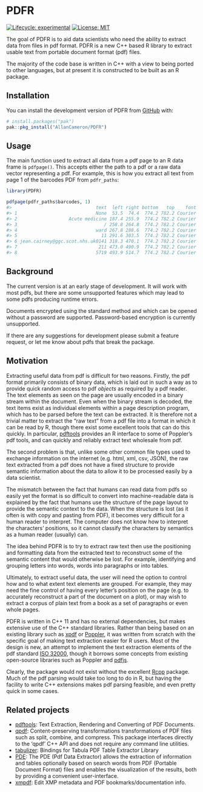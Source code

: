 
<!-- README.md is generated from README.Rmd. Please edit that file -->

# PDFR

<!-- badges: start -->

[![Lifecycle:
experimental](https://img.shields.io/badge/lifecycle-experimental-orange.svg)](https://lifecycle.r-lib.org/articles/stages.html#experimental)
[![License:
MIT](https://img.shields.io/badge/License-MIT-yellow.svg)](https://opensource.org/licenses/MIT)
<!-- badges: end -->

The goal of PDFR is to aid data scientists who need the ability to
extract data from files in pdf format. PDFR is a new C++ based R library
to extract usable text from portable document format (pdf) files.

The majority of the code base is written in C++ with a view to being
ported to other languages, but at present it is constructed to be built
as an R package.

## Installation

You can install the development version of PDFR from
[GitHub](https://github.com/) with:

``` r
# install.packages("pak")
pak::pkg_install("AllanCameron/PDFR")
```

## Usage

The main function used to extract all data from a pdf page to an R data
frame is `pdfpage()`. This accepts either the path to a pdf or a raw
data vector representing a pdf. For example, this is how you extract all
text from page 1 of the barcodes PDF from `pdfr_paths`:

``` r
library(PDFR)

pdfpage(pdfr_paths$barcodes, 1)
#>                               text  left right bottom   top    font size
#> 1                             None  53.5  74.4  774.2 782.2 Courier    8
#> 2                   Acute medicine 187.4 255.9  774.2 782.2 Courier    8
#> 3                                / 258.8 264.8  774.2 782.2 Courier    8
#> 4                             ward 267.8 288.6  774.2 782.2 Courier    8
#> 5                               11 291.6 303.5  774.2 782.2 Courier    8
#> 6 jean.cairney@ggc.scot.nhs.uk0141 318.3 470.1  774.2 782.2 Courier    8
#> 7                              211 473.0 490.9  774.2 782.2 Courier    8
#> 8                             5719 493.9 514.7  774.2 782.2 Courier    8
```

## Background

The current version is at an early stage of development. It will work
with most pdfs, but there are some unsupported features which may lead
to some pdfs producing runtime errors.

Documents encrypted using the standard method and which can be opened
without a password are supported. Password-based encryption is currently
unsupported.

If there are any suggestions for development please submit a feature
request, or let me know about pdfs that break the package.

## Motivation

Extracting useful data from pdf is difficult for two reasons. Firstly,
the pdf format primarily consists of binary data, which is laid out in
such a way as to provide quick random access to pdf *objects* as
required by a pdf reader. The text elements as seen on the page are
usually encoded in a binary stream within the document. Even when the
binary stream is decoded, the text items exist as individual elements
within a page description program, which has to be parsed before the
text can be extracted. It is therefore not a trivial matter to extract
the “raw text” from a pdf file into a format in which it can be read by
R, though there exist some excellent tools that can do this quickly. In
particular,
[pdftools](https://ropensci.org/blog/2016/03/01/pdftools-and-jeroen/)
provides an R interface to some of Poppler’s pdf tools, and can quickly
and reliably extract text wholesale from pdf.

The second problem is that, unlike some other common file types used to
exchange information on the internet (e.g. html, xml, csv, JSON), the
raw text extracted from a pdf does not have a fixed structure to provide
semantic information about the data to allow it to be processed easily
by a data scientist.

The mismatch between the fact that humans can read data from pdfs so
easily yet the format is so difficult to convert into machine-readable
data is explained by the fact that humans use the structure of the page
layout to provide the semantic context to the data. When the structure
is lost (as it often is with copy and pasting from PDF), it becomes very
difficult for a human reader to interpret. The computer does not know
how to interpret the characters’ positions, so it cannot classify the
characters by semantics as a human reader (usually) can.

The idea behind PDFR is to try to extract raw text then use the
positioning and formatting data from the extracted text to reconstruct
some of the semantic content that would otherwise be lost. For example,
identifying and grouping letters into words, words into paragraphs or
into tables.

Ultimately, to extract useful data, the user will need the option to
control how and to what extent text elements are grouped. For example,
they may need the fine control of having every letter’s position on the
page (e.g. to accurately reconstruct a part of the document on a plot),
or may wish to extract a corpus of plain text from a book as a set of
paragraphs or even whole pages.

PDFR is written in C++ 11 and has no external dependencies, but makes
extensive use of the C++ standard libraries. Rather than being based on
an existing library such as [xpdf](https://www.xpdfreader.com/) or
[Poppler](https://poppler.freedesktop.org/), it was written from scratch
with the specific goal of making text extraction easier for R users.
Most of the design is new, an attempt to implement the text extraction
elements of the pdf standard [ISO
32000](https://www.iso.org/standard/51502.html), though it borrows some
concepts from existing open-source libraries such as Poppler and
[pdfjs](https://mozilla.github.io/pdf.js/).

Clearly, the package would not exist without the excellent
[Rcpp](http://www.rcpp.org/) package. Much of the pdf parsing would take
too long to do in R, but having the facility to write C++ extensions
makes pdf parsing feasible, and even pretty quick in some cases.

## Related projects

- [pdftools](https://github.com/ropensci/pdftools): Text Extraction,
  Rendering and Converting of PDF Documents.
- [qpdf](https://github.com/ropensci/qpdf): Content-preserving
  transformations transformations of PDF files such as split, combine,
  and compress. This package interfaces directly to the ‘qpdf’ C++ API
  and does not require any command line utilities.
- [tabulizer](https://github.com/ropensci/tabulizer): Bindings for
  Tabula PDF Table Extractor Library
- [PDE](https://github.com/erikstricker/PDE): The PDE (Pdf Data
  Extractor) allows the extraction of information and tables optionally
  based on search words from PDF (Portable Document Format) files and
  enables the visualization of the results, both by providing a
  convenient user-interface.
- [xmpdf](https://github.com/trevorld/r-xmpdf): Edit XMP metadata and
  PDF bookmarks/documentation info.
